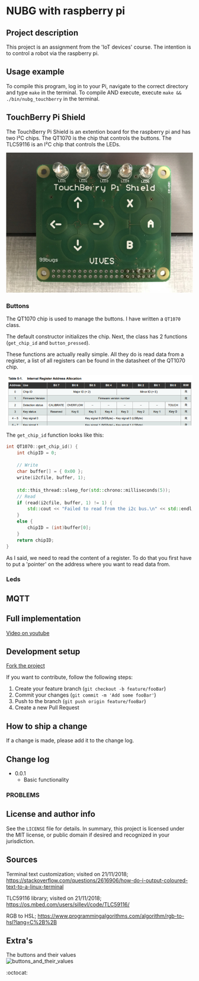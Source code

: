 # NUBG with raspberry pi

## Project description

This project is an assignment from the 'IoT devices' course. The intention is to control a robot via the raspberry pi.


## Usage example

To compile this program, log in to your Pi, navigate to the correct directory and type `make` in the terminal.
To compile AND execute, execute `make && ./bin/nubg_touchberry` in the terminal.



## TouchBerry Pi Shield

The TouchBerry Pi Shield is an extention board for the raspberry pi and has two I²C chips.
The QT1070 is the chip that controls the buttons. The TLC59116 is an I²C chip that controls the LEDs.

![TouchBerry Pi Shield](/media/touch_shield.jpg)


### Buttons

The QT1070 chip is used to manage the buttons. I have written a `QT1070` class.

The default constructor initializes the chip.
Next, the class has 2  functions (`get_chip_id` and `button_pressed`).

These functions are actually really simple. All they do is read data from a register, a list of all registers can be found in the datasheet of the QT1070 chip.

![QT1070 registers](/media/qt1070_reg.PNG)

The `get_chip_id` function looks like this:

```c++
int QT1070::get_chip_id() {
    int chipID = 0;
    
    // Write
    char buffer[] = { 0x00 };
    write(i2cfile, buffer, 1);

    std::this_thread::sleep_for(std::chrono::milliseconds(5));
    // Read
    if (read(i2cfile, buffer, 1) != 1) {
        std::cout << "Failed to read from the i2c bus.\n" << std::endl;
    }
    else {
        chipID = (int)buffer[0];
    }
    return chipID;
}
```

As I said, we need to read the content of a register. To do that you first have to put a 'pointer' on the address where you want to read data from.





### Leds






## MQTT








## Full implementation

[Video on youtube](https://youtu.be/AlaNnouraK0)





## Development setup

[Fork the project](https://github.com/iot-devices-2019/nubg-touchberry-controller-EliasVerstappe)

If you want to contribute, follow the following steps:
1. Create your feature branch (`git checkout -b feature/fooBar`)
2. Commit your changes (`git commit -m 'Add some fooBar'`)
3. Push to the branch (`git push origin feature/fooBar`)
4. Create a new Pull Request

## How to ship a change

If a change is made, please add it to the change log.

## Change log

* 0.0.1
    * Basic functionality
    


### PROBLEMS





## License and author info
See the ``LICENSE`` file for details. In summary, this project is licensed under the MIT license, or public domain if desired and recognized in your jurisdiction.

## Sources
Terminal text customization; visited on 21/11/2018; 
https://stackoverflow.com/questions/2616906/how-do-i-output-coloured-text-to-a-linux-terminal

TLC59116 library; visited on 21/11/2018; 
https://os.mbed.com/users/sillevl/code/TLC59116/

RGB to HSL;
https://www.programmingalgorithms.com/algorithm/rgb-to-hsl?lang=C%2B%2B

## Extra's

The buttons and their values   
![buttons_and_their_values](/media/buttons_and_their_values.png)



:octocat:
